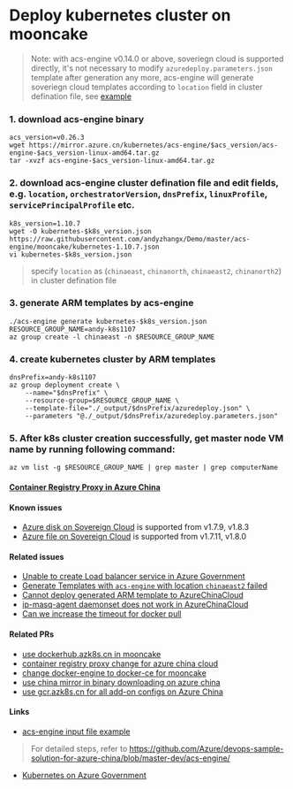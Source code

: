 # Deploy kubernetes cluster on mooncake
> Note: with acs-engine v0.14.0 or above, soveriegn cloud is supported directly, it's not necessary to modify `azuredeploy.parameters.json` template after generation any more, acs-engine will generate soveriegn cloud templates according to `location` field in cluster defination file, see [example](https://github.com/andyzhangx/demo/blob/master/acs-engine/mooncake/kubernetes-1.10.7.json#L3)

### 1. download acs-engine binary
```
acs_version=v0.26.3
wget https://mirror.azure.cn/kubernetes/acs-engine/$acs_version/acs-engine-$acs_version-linux-amd64.tar.gz
tar -xvzf acs-engine-$acs_version-linux-amd64.tar.gz
```

### 2. download acs-engine cluster defination file and edit fields, e.g. `location`, `orchestratorVersion`, `dnsPrefix`, `linuxProfile`, `servicePrincipalProfile` etc.
```
k8s_version=1.10.7
wget -O kubernetes-$k8s_version.json https://raw.githubusercontent.com/andyzhangx/Demo/master/acs-engine/mooncake/kubernetes-1.10.7.json
vi kubernetes-$k8s_version.json
```
> specify `location` as (`chinaeast`, `chinanorth`, `chinaeast2`, `chinanorth2`) in cluster defination file

### 3. generate ARM templates by acs-engine
```
./acs-engine generate kubernetes-$k8s_version.json
RESOURCE_GROUP_NAME=andy-k8s1107
az group create -l chinaeast -n $RESOURCE_GROUP_NAME
```

### 4. create kubernetes cluster by ARM templates
```
dnsPrefix=andy-k8s1107
az group deployment create \
    --name="$dnsPrefix" \
    --resource-group=$RESOURCE_GROUP_NAME \
    --template-file="./_output/$dnsPrefix/azuredeploy.json" \
    --parameters "@./_output/$dnsPrefix/azuredeploy.parameters.json"
```

### 5. After k8s cluster creation successfully, get master node VM name by running following command:
```
az vm list -g $RESOURCE_GROUP_NAME | grep master | grep computerName
```

#### [Container Registry Proxy in Azure China](https://github.com/Azure/container-service-for-azure-china/tree/master/aks#22-container-registry-proxy)

#### Known issues
 - [Azure disk on Sovereign Cloud](https://github.com/kubernetes/kubernetes/pull/50673) is supported from v1.7.9, v1.8.3
 - [Azure file on Sovereign Cloud](https://github.com/kubernetes/kubernetes/pull/48460) is supported from v1.7.11, v1.8.0
 
#### Related issues
 - [Unable to create Load balancer service in Azure Government](https://github.com/Azure/acs-engine/issues/3754)
 - [Generate Templates with `acs-engine` with location `chinaeast2` failed](https://github.com/Azure/acs-engine/issues/3812)
 - [Cannot deploy generated ARM template to AzureChinaCloud](https://github.com/Azure/acs-engine/issues/3024)
 - [ip-masq-agent daemonset does not work in AzureChinaCloud](https://github.com/Azure/acs-engine/issues/4063)
 - [Can we increase the timeout for docker pull](https://github.com/Azure/acs-engine/issues/4126) 
 
#### Related PRs
 - [use dockerhub.azk8s.cn in mooncake](https://github.com/Azure/acs-engine/pull/3887)
 - [container registry proxy change for azure china cloud](https://github.com/Azure/acs-engine/pull/3683)
 - [change docker-engine to docker-ce for mooncake](https://github.com/Azure/azure-docker-extension/pull/132)
 - [use china mirror in binary downloading on azure china](https://github.com/Azure/acs-engine/pull/4137)
 - [use gcr.azk8s.cn for all add-on configs on Azure China](https://github.com/Azure/acs-engine/pull/4190)

#### Links
 - [acs-engine input file example](https://raw.githubusercontent.com/andyzhangx/Demo/master/acs-engine/mooncake/kubernetes-1.10.7.json)
 > For detailed steps, refer to https://github.com/Azure/devops-sample-solution-for-azure-china/blob/master-dev/acs-engine/
 - [Kubernetes on Azure Government](https://docs.microsoft.com/en-us/azure/azure-government/documentation-government-k8)
